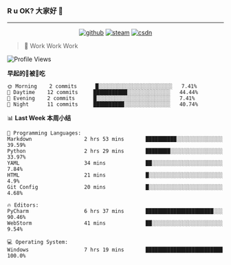 ### R u OK? 大家好 👋

___

<p align="center">
  <a href="https://bigkjp97.github.io/"><img src="https://img.shields.io/badge/-GitPage-lightgrey" alt="github"></a>
  <a href="https://steamcommunity.com/id/bigkjp/"><img src="https://img.shields.io/badge/-Steam-black" alt="steam"></a>
  <a href="https://blog.csdn.net/qq_38986088"><img src="https://img.shields.io/badge/CSDN-cf000e" alt="csdn"></a>
</p>

> 🧟 Work Work Work

<!--START_SECTION:kjp readme-->
![Profile Views](http://img.shields.io/badge/Mi%E2%99%82%EF%B8%8FAmigos-282-ff69b4)

**早起的🐛被🐤吃** 

```text
🌞 Morning    2 commits      █░░░░░░░░░░░░░░░░░░░░░░░░   7.41% 
🌆 Daytime    12 commits     ███████████░░░░░░░░░░░░░░   44.44% 
🌃 Evening    2 commits      █░░░░░░░░░░░░░░░░░░░░░░░░   7.41% 
🌙 Night      11 commits     ██████████░░░░░░░░░░░░░░░   40.74%

```


📊 **Last Week 本周小结** 

```text
💬 Programming Languages: 
Markdown                 2 hrs 53 mins       ██████████░░░░░░░░░░░░░░░   39.59% 
Python                   2 hrs 29 mins       ████████░░░░░░░░░░░░░░░░░   33.97% 
YAML                     34 mins             ██░░░░░░░░░░░░░░░░░░░░░░░   7.84% 
HTML                     21 mins             █░░░░░░░░░░░░░░░░░░░░░░░░   4.9% 
Git Config               20 mins             █░░░░░░░░░░░░░░░░░░░░░░░░   4.68%

🔥 Editors: 
PyCharm                  6 hrs 37 mins       ██████████████████████░░░   90.46% 
WebStorm                 41 mins             ██░░░░░░░░░░░░░░░░░░░░░░░   9.54%

💻 Operating System: 
Windows                  7 hrs 19 mins       █████████████████████████   100.0%

```


<!--END_SECTION:kjp readme-->

<!--
**bigkjp97/bigkjp97** is a ✨ _special_ ✨ repository because its `README.md` (this file) appears on your GitHub profile.

Here are some ideas to get you started:

- 🔭 I’m currently working on ...
- 🌱 I’m currently learning ...
- 👯 I’m looking to collaborate on ...
- 🤔 I’m looking for help with ...
- 💬 Ask me about ...
- 📫 How to reach me: ...
- 😄 Pronouns: ...
- ⚡ Fun fact: ... -->

